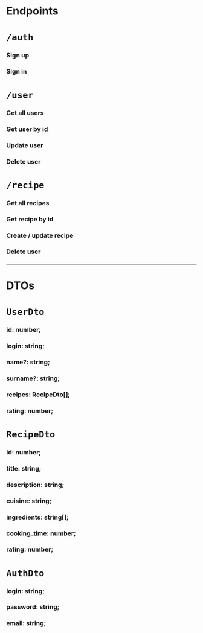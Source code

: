 # Endpoints

# ```/auth```

### Sign up

### Sign in

# `````/user`````

### Get all users

### Get user by id

### Update user

### Delete user

# `````/recipe`````

### Get all recipes

### Get recipe by id

### Create / update recipe

### Delete user

###

___

# DTOs

# ```UserDto```

### id: number;

### login: string;

### name?: string;

### surname?: string;

### recipes: RecipeDto[];

### rating: number;

# ```RecipeDto```

### id: number;

### title: string;

### description: string;

### cuisine: string;

### ingredients: string[];

### cooking_time: number;

### rating: number;

# ```AuthDto```

### login: string;

### password: string;

### email: string;